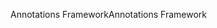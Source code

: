 <span data-ttu-id="b809d-101">Annotations Framework</span><span class="sxs-lookup"><span data-stu-id="b809d-101">Annotations Framework</span></span>